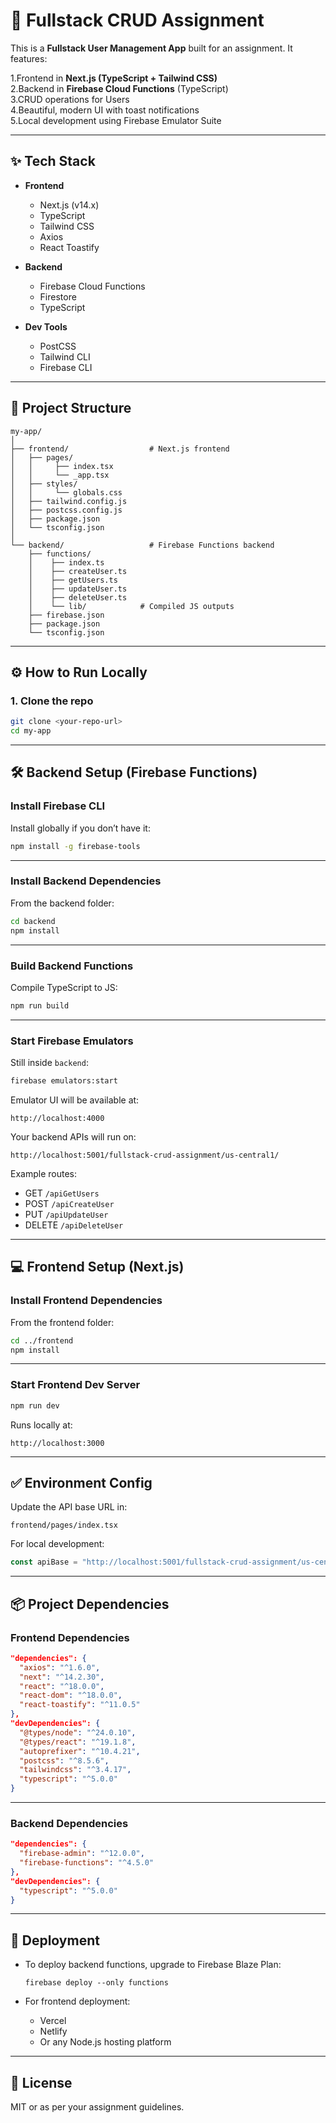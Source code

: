 # 🚀 Fullstack CRUD Assignment

This is a **Fullstack User Management App** built for an assignment. It features:

1.Frontend in **Next.js (TypeScript + Tailwind CSS)**  
2.Backend in **Firebase Cloud Functions** (TypeScript)  
3.CRUD operations for Users  
4.Beautiful, modern UI with toast notifications  
5.Local development using Firebase Emulator Suite  

---

## ✨ Tech Stack

- **Frontend**  
  - Next.js (v14.x)
  - TypeScript
  - Tailwind CSS
  - Axios
  - React Toastify

- **Backend**  
  - Firebase Cloud Functions
  - Firestore
  - TypeScript

- **Dev Tools**
  - PostCSS
  - Tailwind CLI
  - Firebase CLI

---

## 📂 Project Structure

```
my-app/
│
├── frontend/                  # Next.js frontend
│   ├── pages/
│   │     ├── index.tsx
│   │     └── _app.tsx
│   ├── styles/
│   │     └── globals.css
│   ├── tailwind.config.js
│   ├── postcss.config.js
│   ├── package.json
│   └── tsconfig.json
│
└── backend/                   # Firebase Functions backend
    ├── functions/
    │    ├── index.ts
    │    ├── createUser.ts
    │    ├── getUsers.ts
    │    ├── updateUser.ts
    │    ├── deleteUser.ts
    │    └── lib/            # Compiled JS outputs
    ├── firebase.json
    ├── package.json
    └── tsconfig.json
```

---

## ⚙️ How to Run Locally

### 1. Clone the repo

```bash
git clone <your-repo-url>
cd my-app
```

---

## 🛠 Backend Setup (Firebase Functions)

### Install Firebase CLI

Install globally if you don’t have it:

```bash
npm install -g firebase-tools
```

---

### Install Backend Dependencies

From the backend folder:

```bash
cd backend
npm install
```

---

### Build Backend Functions

Compile TypeScript to JS:

```bash
npm run build
```

---

### Start Firebase Emulators

Still inside `backend`:

```bash
firebase emulators:start
```

Emulator UI will be available at:

```
http://localhost:4000
```

Your backend APIs will run on:

```
http://localhost:5001/fullstack-crud-assignment/us-central1/
```

Example routes:

- GET `/apiGetUsers`
- POST `/apiCreateUser`
- PUT `/apiUpdateUser`
- DELETE `/apiDeleteUser`

---

## 💻 Frontend Setup (Next.js)

### Install Frontend Dependencies

From the frontend folder:

```bash
cd ../frontend
npm install
```

---

### Start Frontend Dev Server

```bash
npm run dev
```

Runs locally at:

```
http://localhost:3000
```

---

## ✅ Environment Config

Update the API base URL in:

```
frontend/pages/index.tsx
```

For local development:

```ts
const apiBase = "http://localhost:5001/fullstack-crud-assignment/us-central1";
```

---

## 📦 Project Dependencies

### Frontend Dependencies

```json
"dependencies": {
  "axios": "^1.6.0",
  "next": "^14.2.30",
  "react": "^18.0.0",
  "react-dom": "^18.0.0",
  "react-toastify": "^11.0.5"
},
"devDependencies": {
  "@types/node": "^24.0.10",
  "@types/react": "^19.1.8",
  "autoprefixer": "^10.4.21",
  "postcss": "^8.5.6",
  "tailwindcss": "^3.4.17",
  "typescript": "^5.0.0"
}
```

---

### Backend Dependencies

```json
"dependencies": {
  "firebase-admin": "^12.0.0",
  "firebase-functions": "^4.5.0"
},
"devDependencies": {
  "typescript": "^5.0.0"
}
```

---

## 🚀 Deployment

- To deploy backend functions, upgrade to Firebase Blaze Plan:
    ```
    firebase deploy --only functions
    ```

- For frontend deployment:
    - Vercel
    - Netlify
    - Or any Node.js hosting platform

---

## 📝 License

MIT or as per your assignment guidelines.